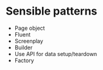 # Sensible patterns

- Page object
- Fluent
- Screenplay
- Builder
- Use API for data setup/teardown
- Factory